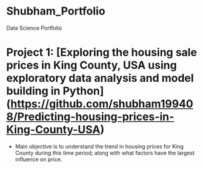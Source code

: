 # Shubham_Portfolio
Data Science Portfolio

# Project 1: [Exploring the housing sale prices in King County, USA using exploratory data analysis and model building in Python] (https://github.com/shubham199408/Predicting-housing-prices-in-King-County-USA)

* Main objective is to understand the trend in housing prices for King County during this time period; along with what factors have the largest influence on price.

